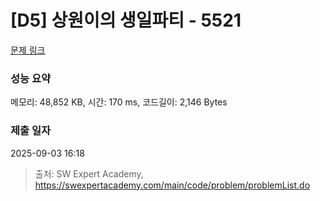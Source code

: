 # [D5] 상원이의 생일파티 - 5521 

[문제 링크](https://swexpertacademy.com/main/code/problem/problemDetail.do?contestProbId=AWWO3kT6F2oDFAV4) 

### 성능 요약

메모리: 48,852 KB, 시간: 170 ms, 코드길이: 2,146 Bytes

### 제출 일자

2025-09-03 16:18



> 출처: SW Expert Academy, https://swexpertacademy.com/main/code/problem/problemList.do